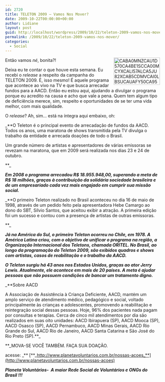 ```yaml
---
id: 2720
title: TELETON 2009 – Vamos Nos Mover?
date: 2009-10-22T00:00:00+00:00
author: Lidiane
layout: post
guid: http://localhost/wordpress/2009/10/22/teleton-2009-vamos-nos-mover/
permalink: /2009/10/22/teleton-2009-vamos-nos-mover/
categories:
  - Social
---
```

[<img style="display: inline; margin-left: 0; margin-right: 0; border-width: 0;" title="CABA0MNZCAU1D570CA4BE1SCCA00MCYXCALI57ALCA5JU82XCAB5CDMVCAI0LBSUCAUAFY50CA95PZRFCAPTUQRDCA147OCXCA235UETCALDZ10ACAHCU3GYCAQE4069CANG30CZCAD1DG1TCADF27LXCAP6AK46" src="http://www.trololodemulher.com.br/blog/wp-content/uploads/2009/10/caba0mnzcau1d570ca4be1scca00mcyxcali57alca5ju82xcab5cdmvcai0lbsucauafy50ca95pzrfcaptuqrdca147ocx1.jpg" border="0" alt="CABA0MNZCAU1D570CA4BE1SCCA00MCYXCALI57ALCA5JU82XCAB5CDMVCAI0LBSUCAUAFY50CA95PZRFCAPTUQRDCA147OCXCA235UETCALDZ10ACAHCU3GYCAQE4069CANG30CZCAD1DG1TCADF27LXCAP6AK46" width="150" height="89" align="right" />](http://www.trololodemulher.com.br/blog/wp-content/uploads/2009/10/caba0mnzcau1d570ca4be1scca00mcyxcali57alca5ju82xcab5cdmvcai0lbsucauafy50ca95pzrfcaptuqrdca147ocx.jpg) Então vamos _né_, bonita?!

Deixa eu te contar o que houve esta semana. Eu recebi o _release_ a respeito da campanha do TELETON 2009. É, isso mesmo! É aquele programa que acontece ao vivo na TV e que busca arrecadar fundos para a AACD. Então eu estou aqui, ajudando a divulgar o programa porque eu acredito na causa e acho que vale a pena. Quem tem algum tipo de deficiência merece, sim, respeito e oportunidades de se ter uma vida melhor, com mais qualidade.

O _release_? Ah, sim… está na íntegra aqui embaixo, oh:

_**O Teleton é o principal evento de arrecadação de fundos da AACD. Todos os anos, uma maratona de shows transmitida pela TV divulga o trabalho da entidade e arrecada doações de todo o Brasil.
  
Um grande número de artistas e apresentadores de várias emissoras se revezam na maratona, que em 2009 será realizada nos dias 23 e 24 de outubro.
  
**_ 

_**Em 2008 o programa arrecadou R$ 18.955.948,00, superando a meta de R$ 18 milhões, graças à contribuição da solidária sociedade brasileira e de um empresariado cada vez mais engajado em cumprir sua missão social.**_

_**O primeiro Teleton realizado no Brasil aconteceu no dia 16 de maio de 1998, através de um pedido feito pela apresentadora Hebe Camargo ao dono do SBT, Sílvio Santos, que aceitou exibir a atração. A primeira edição foi um sucesso e contou com a presença de artistas de outras emissoras.
  
**_ 

_**Já na América do Sul, o primeiro Teleton ocorreu no Chile, em 1978. A América Latina criou, com o objetivo de unificar o programa na região, a Organização Internacional dos Teletons, chamada ORITEL. No Brasil, ao longo da programação do Teleton 2009, são exibidos quadros e shows com artistas, casos de reabilitação e o trabalho da AACD.**_

_**O Teleton surgiu há 43 anos nos Estados Unidos, graças ao ator Jerry Lewis. Atualmente, ele acontece em mais de 20 países. A meta é ajudar pessoas que não possuem condições de bancar um tratamento digno.**_

_**Sobre AACD
  
A Associação de Assistência à Criança Deficiente, AACD, mantém um amplo serviço de atendimento médico, pedagógico e social, voltado principalmente às crianças e adolescentes, promovendo a reabilitação e reintegração social dessas pessoas. Hoje, 96% dos pacientes nada pagam por consultas e terapias. Cerca de cinco mil atendimentos por dia são realizados em suas oito unidades: AACD Ibirapuera (SP), AACD Mooca (SP), AACD Osasco (SP), AACD Pernambuco, AACD Minas Gerais, AACD Rio Grande do Sul, AACD Rio de Janeiro, AACD Santa Catarina e São José do Rio Preto (SP).**_

**_MOVA-SE VOCÊ TAMBÉM. FAÇA SUA DOAÇÃO.
  
acesse: _** [**_http://www.planetavoluntarios.com.br/nossas-acoes_**](http://www.planetavoluntarios.com.br/nossas-acoes)
  
**_Planeta Voluntários-  A maior Rede Social de Voluntários e ONGs do Brasil !!!_**